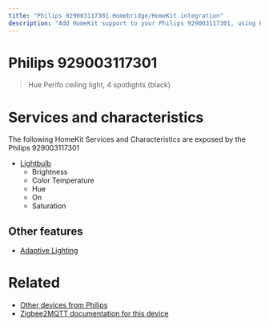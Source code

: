 ```yaml
---
title: "Philips 929003117301 Homebridge/HomeKit integration"
description: "Add HomeKit support to your Philips 929003117301, using Homebridge, Zigbee2MQTT and homebridge-z2m."
---
```

<!---
This file has been GENERATED using src/docgen/docgen.ts
DO NOT EDIT THIS FILE MANUALLY!
-->
# Philips 929003117301
> Hue Perifo ceiling light, 4 spotlights (black)


# Services and characteristics
The following HomeKit Services and Characteristics are exposed by
the Philips 929003117301

* [Lightbulb](../../light.md)
  * Brightness
  * Color Temperature
  * Hue
  * On
  * Saturation

## Other features
* [Adaptive Lighting](../../light.md)

# Related
* [Other devices from Philips](../index.md#philips)
* [Zigbee2MQTT documentation for this device](https://www.zigbee2mqtt.io/devices/929003117301.html)